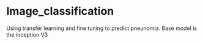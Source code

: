 # Image_classification
Using transfer learning and fine tuning to predict pneunomia. Base model is the inception V3
